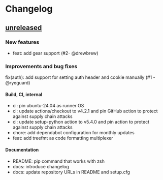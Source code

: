 # Changelog

## [unreleased]

### New features

- feat: add gear support (#2- @drewbrew)

### Improvements and bug fixes

fix(auth): add support for setting auth header and cookie manually (#1 - @ryeguard)

#### Build, CI, internal

- ci: pin ubuntu-24.04 as runner OS
- ci: update actions/checkout to v4.2.1 and pin GitHub action to protect against supply chain attacks
- ci: update setup-python action to v5.4.0 and pin action to protect against supply chain attacks
- chore: add dependabot configuration for monthly updates
- feat: add treefmt as code formatting multiplexer

#### Documentation

- README: pip command that works with zsh
- docs: introduce changelog
- docs: update repository URLs in README and setup.cfg

[unreleased]: https://github.com/garminexport/garminexport/compare/v0.5.0...HEAD
